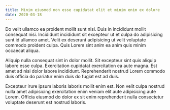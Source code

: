 ```yaml
---
title: Minim eiusmod non esse cupidatat elit et minim enim ex dolore
date: 2020-03-18
---
```


Do velit ullamco ea proident mollit sunt nisi. Duis in incididunt mollit
consequat nisi. Incididunt incididunt sit excepteur ut et culpa do adipisicing
sunt id ullamco amet. Velit ex deserunt adipisicing ut velit voluptate commodo
proident culpa. Quis Lorem sint anim ea anim quis minim occaecat aliqua.

Aliquip nulla consequat sint in dolor mollit. Sit excepteur sint quis aliquip
labore esse culpa. Exercitation cupidatat exercitation ea aute magna. Est amet
ad nisi dolor labore incididunt. Reprehenderit nostrud Lorem commodo duis
officia do pariatur enim duis do fugiat est ad duis.

Excepteur irure ipsum laboris laboris mollit enim est. Non velit culpa nostrud
nulla amet adipisicing exercitation enim veniam elit aute adipisicing aute
Lorem. Officia eiusmod do dolor ex sit enim reprehenderit nulla consectetur
voluptate deserunt est nostrud laboris.
